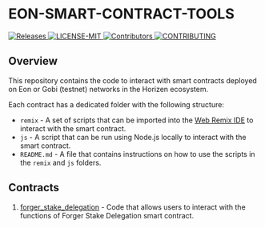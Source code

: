 # EON-SMART-CONTRACT-TOOLS
<p >
    <a href= "https://github.com/HorizenOfficial/eon-smartcontract-tools/releases">
        <img src="https://img.shields.io/badge/release-1.1.0-red" alt="Releases">
    </a>
    <a href="https://github.com/HorizenOfficial/eon-smartcontract-tools/blob/main/LICENSE">
        <img src="https://img.shields.io/badge/license-MIT-blue" alt="LICENSE-MIT">
    </a>
    <a href="https://github.com/HorizenOfficial/eon-smartcontract-tools/graphs/contributors">
        <img src="https://img.shields.io/badge/contributors-green" alt="Contributors">
    </a>
    <a href="https://github.com/HorizenOfficial/eon-smartcontract-tools/blob/main/CONTRIBUTING.md">
        <img src="https://img.shields.io/badge/PRs-welcome-brightgreen" alt="CONTRIBUTING">
    </a>
</p>

## Overview

This repository contains the code to interact with smart contracts deployed on Eon or Gobi (testnet) networks in the 
Horizen ecosystem.

Each contract has a dedicated folder with the following structure:
- `remix` - A set of scripts that can be imported into the [Web Remix IDE](https://remix.ethereum.org/) to interact with the smart contract.
- `js` - A script that can be run using Node.js locally to interact with the smart contract.
- `README.md` - A file that contains instructions on how to use the scripts in the `remix` and `js` folders.

## Contracts

1. [forger_stake_delegation](./contracts/forger_stake_delegation) - Code that allows users to interact with the functions of Forger Stake Delegation smart contract.
